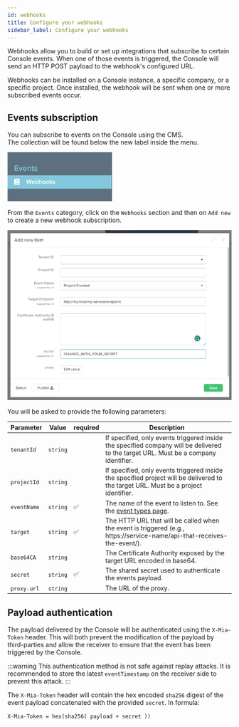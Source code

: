 ```yaml
---
id: webhooks
title: Configure your webhooks
sidebar_label: Configure your webhooks
---
```


Webhooks allow you to build or set up integrations that subscribe to certain Console events. 
When one of those events is triggered, the Console will send an HTTP POST payload to the webhook's configured URL.

Webhooks can be installed on a Console instance, a specific company, or a specific project. 
Once installed, the webhook will be sent when one or more subscribed events occur.

## Events subscription

You can subscribe to events on the Console using the CMS.<br/>
The collection will be found below the new label inside the menu.

![webhooks section](./img/console-events.png)

From the `Events` category, click on the `Webhooks` section and then on `Add new` to create a new webhook subscription.

![add webhook](./img/add-new-webhook.png)

You will be asked to provide the following parameters:

| Parameter   | Value    | required | Description                                                                                                                         |
|-------------|----------|----------|-------------------------------------------------------------------------------------------------------------------------------------|
| `tenantId`  | `string` |          | If specified, only events triggered inside the specified company will be delivered to the target URL. Must be a company identifier. |
| `projectId` | `string` |          | If specified, only events triggered inside the specified project will be delivered to the target URL. Must be a project identifier. |
| `eventName` | `string` | ✅        | The name of the event to listen to. See the [event types page](/development_suite/webhooks-and-events/events.mdx).                  |
| `target`    | `string` | ✅        | The HTTP URL that will be called when the event is triggered (e.g., https://service-name/api-that-receives-the-event/).                   |
| `base64CA`  | `string` |          | The Certificate Authority exposed by the target URL encoded in base64.                                                              |
| `secret`    | `string` | ✅        | The shared secret used to authenticate the events payload.                                                                          |
| `proxy.url` | `string` |          | The URL of the proxy.                                                                                                               |

## Payload authentication

The payload delivered by the Console will be authenticated using the `X-Mia-Token` header. 
This will both prevent the modification of the payload by third-parties and allow the receiver to ensure that the event 
has been triggered by the Console.

:::warning
This authentication method is not safe against replay attacks. 
It is recommended to store the latest `eventTimestamp` on the receiver side to prevent this attack.
:::

The `X-Mia-Token` header will contain the hex encoded `sha256` digest of the event payload concatenated with the provided `secret`. In formula:

```
X-Mia-Token = hex(sha256( payload + secret ))
```
